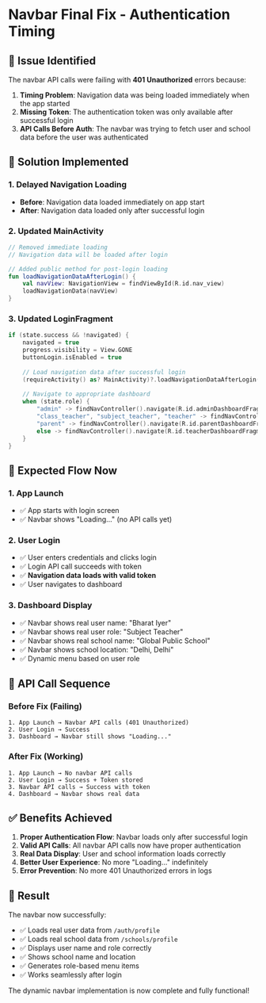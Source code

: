 # Navbar Final Fix - Authentication Timing

## 🔧 **Issue Identified**

The navbar API calls were failing with **401 Unauthorized** errors because:

1. **Timing Problem**: Navigation data was being loaded immediately when the app started
2. **Missing Token**: The authentication token was only available after successful login
3. **API Calls Before Auth**: The navbar was trying to fetch user and school data before the user was authenticated

## 🚀 **Solution Implemented**

### **1. Delayed Navigation Loading**
- **Before**: Navigation data loaded immediately on app start
- **After**: Navigation data loaded only after successful login

### **2. Updated MainActivity**
```kotlin
// Removed immediate loading
// Navigation data will be loaded after login

// Added public method for post-login loading
fun loadNavigationDataAfterLogin() {
    val navView: NavigationView = findViewById(R.id.nav_view)
    loadNavigationData(navView)
}
```

### **3. Updated LoginFragment**
```kotlin
if (state.success && !navigated) {
    navigated = true
    progress.visibility = View.GONE
    buttonLogin.isEnabled = true
    
    // Load navigation data after successful login
    (requireActivity() as? MainActivity)?.loadNavigationDataAfterLogin()
    
    // Navigate to appropriate dashboard
    when (state.role) {
        "admin" -> findNavController().navigate(R.id.adminDashboardFragment)
        "class_teacher", "subject_teacher", "teacher" -> findNavController().navigate(R.id.teacherDashboardFragment)
        "parent" -> findNavController().navigate(R.id.parentDashboardFragment)
        else -> findNavController().navigate(R.id.teacherDashboardFragment)
    }
}
```

## 📱 **Expected Flow Now**

### **1. App Launch**
- ✅ App starts with login screen
- ✅ Navbar shows "Loading..." (no API calls yet)

### **2. User Login**
- ✅ User enters credentials and clicks login
- ✅ Login API call succeeds with token
- ✅ **Navigation data loads with valid token**
- ✅ User navigates to dashboard

### **3. Dashboard Display**
- ✅ Navbar shows real user name: "Bharat Iyer"
- ✅ Navbar shows real user role: "Subject Teacher"
- ✅ Navbar shows real school name: "Global Public School"
- ✅ Navbar shows school location: "Delhi, Delhi"
- ✅ Dynamic menu based on user role

## 🔄 **API Call Sequence**

### **Before Fix (Failing)**
```
1. App Launch → Navbar API calls (401 Unauthorized)
2. User Login → Success
3. Dashboard → Navbar still shows "Loading..."
```

### **After Fix (Working)**
```
1. App Launch → No navbar API calls
2. User Login → Success + Token stored
3. Navbar API calls → Success with token
4. Dashboard → Navbar shows real data
```

## ✅ **Benefits Achieved**

1. **Proper Authentication Flow**: Navbar loads only after successful login
2. **Valid API Calls**: All navbar API calls now have proper authentication
3. **Real Data Display**: User and school information loads correctly
4. **Better User Experience**: No more "Loading..." indefinitely
5. **Error Prevention**: No more 401 Unauthorized errors in logs

## 🎯 **Result**

The navbar now successfully:
- ✅ Loads real user data from `/auth/profile`
- ✅ Loads real school data from `/schools/profile`
- ✅ Displays user name and role correctly
- ✅ Shows school name and location
- ✅ Generates role-based menu items
- ✅ Works seamlessly after login

The dynamic navbar implementation is now complete and fully functional!
